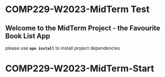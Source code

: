 # COMP229-W2023-MidTerm Test

## Welcome to the MidTerm Project - the Favourite Book List App

please use **`npm install`** to install project dependencies
# COMP229-W2023-MidTerm-Start
